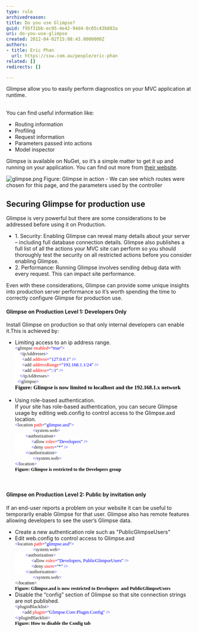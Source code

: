 ```yaml
---
type: rule
archivedreason: 
title: Do you use Glimpse?
guid: f95f31bb-ec95-4e42-94d4-0c05c43b883a
uri: do-you-use-glimpse
created: 2012-04-02T15:08:43.0000000Z
authors:
- title: Eric Phan
  url: https://ssw.com.au/people/eric-phan
related: []
redirects: []

---
```



Glimpse allow you to easily perform diagnostics on your MVC application at runtime.
<br><excerpt class='endintro'></excerpt><br>
<p>You can find useful information like&#58;</p>
<ul><li>Routing information</li>
<li>Profiling</li>
<li>Request information</li>
<li>Parameters passed into actions</li>
<li>Model inspector</li></ul>
<p>Glimpse is available on NuGet, so it’s a simple matter to get it up and running on your application. You can find out more from <a href="http&#58;//getglimpse.com/" target="_blank">their website</a>.</p>
<img class="ms-rteCustom-ImageArea" alt="glimpse.png" src="/SoftwareDevelopment/RulesToBetterMVC/PublishingImages/glimpse.png" /> <span class="ms-rteCustom-FigureNormal">Figure&#58; Glimpse in action - We can see which routes were chosen for this page, and the parameters used by the controller</span><span class="ms-rteCustom-FigureNormal"></span> <h2>Securing Glimpse for production use</h2>
<p>Glimpse is very powerful but there are some considerations to be addressed before using it on Production. </p>
<ul><li>1. Security&#58; Enabling Glimpse can reveal many details about your server – including full database connection details. Glimpse also publishes a full list of all the actions your MVC site can perform so you should thoroughly test the security on all restricted actions before you consider enabling Glimpse. </li>
<li>2. Performance&#58; Running Glimpse involves sending debug data with every request. This can impact site performance. </li></ul>
<p>Even with these considerations, Glimpse can provide some unique insights into production server performance so it’s worth spending the time to correctly configure Glimpse for production use.</p>
<h4>Glimpse on Production Level 1&#58; Developers Only</h4>
<p>Install Glimpse on production so that only internal developers can enable it.This is achieved by&#58; </p>
<ul><li>Limiting access to an ip address range. <br><div style="margin&#58;0cm 0cm 0pt;"><span style="font-size&#58;9.5pt;font-family&#58;consolas;background&#58;white;color&#58;blue;">&lt;</span><span style="font-size&#58;9.5pt;font-family&#58;consolas;background&#58;white;">glimpse</span><span style="font-size&#58;9.5pt;font-family&#58;consolas;background&#58;white;color&#58;blue;"> </span><span style="font-size&#58;9.5pt;font-family&#58;consolas;background&#58;white;color&#58;red;">enabled</span><span style="font-size&#58;9.5pt;font-family&#58;consolas;background&#58;white;color&#58;blue;">=</span><span style="font-size&#58;9.5pt;font-family&#58;consolas;background&#58;white;color&#58;black;">&quot;</span><span style="font-size&#58;9.5pt;font-family&#58;consolas;background&#58;white;color&#58;blue;">true</span><span style="font-size&#58;9.5pt;font-family&#58;consolas;background&#58;white;color&#58;black;">&quot;</span><span style="font-size&#58;9.5pt;font-family&#58;consolas;background&#58;white;color&#58;blue;">&gt;</span><span style="font-size&#58;9.5pt;font-family&#58;consolas;background&#58;white;color&#58;black;"></span></div>
<div style="margin&#58;0cm 0cm 0pt;"><span style="font-size&#58;9.5pt;font-family&#58;consolas;background&#58;white;color&#58;blue;">&#160;&#160;&#160; &lt;</span><span style="font-size&#58;9.5pt;font-family&#58;consolas;background&#58;white;">ipAddresses</span><span style="font-size&#58;9.5pt;font-family&#58;consolas;background&#58;white;color&#58;blue;">&gt;</span><span style="font-size&#58;9.5pt;font-family&#58;consolas;background&#58;white;color&#58;black;"></span></div>
<div style="margin&#58;0cm 0cm 0pt;"><span style="font-size&#58;9.5pt;font-family&#58;consolas;background&#58;white;color&#58;blue;">&#160;&#160;&#160;&#160;&#160; &lt;</span><span style="font-size&#58;9.5pt;font-family&#58;consolas;background&#58;white;">add</span><span style="font-size&#58;9.5pt;font-family&#58;consolas;background&#58;white;color&#58;blue;"> </span><span style="font-size&#58;9.5pt;font-family&#58;consolas;background&#58;white;color&#58;red;">address</span><span style="font-size&#58;9.5pt;font-family&#58;consolas;background&#58;white;color&#58;blue;">=</span><span style="font-size&#58;9.5pt;font-family&#58;consolas;background&#58;white;color&#58;black;">&quot;</span><span style="font-size&#58;9.5pt;font-family&#58;consolas;background&#58;white;color&#58;blue;">127.0.0.1</span><span style="font-size&#58;9.5pt;font-family&#58;consolas;background&#58;white;color&#58;black;">&quot;</span><span style="font-size&#58;9.5pt;font-family&#58;consolas;background&#58;white;color&#58;blue;"> /&gt;</span><span style="font-size&#58;9.5pt;font-family&#58;consolas;background&#58;white;color&#58;black;"></span></div>
<div style="margin&#58;0cm 0cm 0pt;"><span style="font-size&#58;9.5pt;font-family&#58;consolas;background&#58;white;color&#58;blue;">&#160;&#160;&#160;&#160;&#160; &lt;</span><span style="font-size&#58;9.5pt;font-family&#58;consolas;background&#58;white;">add</span><span style="font-size&#58;9.5pt;font-family&#58;consolas;background&#58;white;color&#58;blue;"> </span><span style="font-size&#58;9.5pt;font-family&#58;consolas;background&#58;white;color&#58;red;">addressRange</span><span style="font-size&#58;9.5pt;font-family&#58;consolas;background&#58;white;color&#58;blue;">=</span><span style="font-size&#58;9.5pt;font-family&#58;consolas;background&#58;white;color&#58;black;">&quot;</span><span style="font-size&#58;9.5pt;font-family&#58;consolas;background&#58;white;color&#58;blue;">192.168.1.1/24</span><span style="font-size&#58;9.5pt;font-family&#58;consolas;background&#58;white;color&#58;black;">&quot;</span><span style="font-size&#58;9.5pt;font-family&#58;consolas;background&#58;white;color&#58;blue;"> /&gt;</span><span style="font-size&#58;9.5pt;font-family&#58;consolas;background&#58;white;color&#58;black;"></span></div>
<div style="margin&#58;0cm 0cm 0pt;"><span style="font-size&#58;9.5pt;font-family&#58;consolas;background&#58;white;color&#58;blue;">&#160;&#160;&#160;&#160;&#160; &lt;</span><span style="font-size&#58;9.5pt;font-family&#58;consolas;background&#58;white;">add</span><span style="font-size&#58;9.5pt;font-family&#58;consolas;background&#58;white;color&#58;blue;"> </span><span style="font-size&#58;9.5pt;font-family&#58;consolas;background&#58;white;color&#58;red;">address</span><span style="font-size&#58;9.5pt;font-family&#58;consolas;background&#58;white;color&#58;blue;">=</span><span style="font-size&#58;9.5pt;font-family&#58;consolas;background&#58;white;color&#58;black;">&quot;</span><span style="font-size&#58;9.5pt;font-family&#58;consolas;background&#58;white;color&#58;blue;">&#58;&#58;1</span><span style="font-size&#58;9.5pt;font-family&#58;consolas;background&#58;white;color&#58;black;">&quot;</span><span style="font-size&#58;9.5pt;font-family&#58;consolas;background&#58;white;color&#58;blue;"> /&gt;</span><span style="font-size&#58;9.5pt;font-family&#58;consolas;background&#58;white;color&#58;black;"></span></div>
<div style="margin&#58;0cm 0cm 0pt;"><span style="font-size&#58;9.5pt;font-family&#58;consolas;background&#58;white;color&#58;blue;">&#160;&#160;&#160; &lt;/</span><span style="font-size&#58;9.5pt;font-family&#58;consolas;background&#58;white;">ipAddresses</span><span style="font-size&#58;9.5pt;font-family&#58;consolas;background&#58;white;color&#58;blue;">&gt;</span><span style="font-size&#58;9.5pt;font-family&#58;consolas;background&#58;white;color&#58;black;"></span></div>
<span style="font-size&#58;9.5pt;font-family&#58;consolas;background&#58;white;color&#58;blue;">&#160; &lt;/</span><span style="font-size&#58;9.5pt;font-family&#58;consolas;background&#58;white;">glimpse</span><span style="font-size&#58;9.5pt;font-family&#58;consolas;background&#58;white;color&#58;blue;">&gt;<br><span style="font-size&#58;11pt;font-family&#58;'calibri','sans-serif';color&#58;rgb(0,0,0);"><strong>Figure&#58; Glimpse is now limited to localhost and the 192.168.1.x network</strong></span></span><span style="font-size&#58;11pt;font-family&#58;'calibri','sans-serif';"><br><br></span></li>
<li>Using role-based authentication.<br>If your site has role-based authentication, you can secure Glimpse usage by editing web.config to control access to the Glimpse.axd location.<br><div style="margin&#58;0cm 0cm 0pt;"><span style="font-size&#58;9.5pt;font-family&#58;consolas;background&#58;white;color&#58;blue;">&lt;</span><span style="font-size&#58;9.5pt;font-family&#58;consolas;background&#58;white;">location</span><span style="font-size&#58;9.5pt;font-family&#58;consolas;background&#58;white;color&#58;blue;"> </span><span style="font-size&#58;9.5pt;font-family&#58;consolas;background&#58;white;color&#58;red;">path</span><span style="font-size&#58;9.5pt;font-family&#58;consolas;background&#58;white;color&#58;blue;">=</span><span style="font-size&#58;9.5pt;font-family&#58;consolas;background&#58;white;color&#58;black;">&quot;</span><span style="font-size&#58;9.5pt;font-family&#58;consolas;background&#58;white;color&#58;blue;">glimpse.axd</span><span style="font-size&#58;9.5pt;font-family&#58;consolas;background&#58;white;color&#58;black;">&quot;</span><span style="font-size&#58;9.5pt;font-family&#58;consolas;background&#58;white;color&#58;blue;">&gt;</span><span style="font-size&#58;9.5pt;font-family&#58;consolas;background&#58;white;color&#58;black;"></span></div>
<div style="margin&#58;0cm 0cm 0pt;text-indent&#58;36pt;"><span style="font-size&#58;9.5pt;font-family&#58;consolas;background&#58;white;color&#58;blue;">&lt;</span><span style="font-size&#58;9.5pt;font-family&#58;consolas;background&#58;white;">system.web</span><span style="font-size&#58;9.5pt;font-family&#58;consolas;background&#58;white;color&#58;blue;">&gt;</span><span style="font-size&#58;9.5pt;font-family&#58;consolas;background&#58;white;color&#58;black;"></span></div>
<div style="margin&#58;0cm 0cm 0pt;"><span style="font-size&#58;9.5pt;font-family&#58;consolas;background&#58;white;color&#58;blue;">&#160;&#160;&#160;&#160;&#160;&#160; &#160; &lt;</span><span style="font-size&#58;9.5pt;font-family&#58;consolas;background&#58;white;">authorization</span><span style="font-size&#58;9.5pt;font-family&#58;consolas;background&#58;white;color&#58;blue;">&gt;</span><span style="font-size&#58;9.5pt;font-family&#58;consolas;background&#58;white;color&#58;black;"></span></div>
<div style="margin&#58;0cm 0cm 0pt;"><span style="font-size&#58;9.5pt;font-family&#58;consolas;background&#58;white;color&#58;blue;">&#160;&#160;&#160;&#160;&#160; &#160;&#160;&#160;&#160;&#160;&#160;&#160; &lt;</span><span style="font-size&#58;9.5pt;font-family&#58;consolas;background&#58;white;">allow</span><span style="font-size&#58;9.5pt;font-family&#58;consolas;background&#58;white;color&#58;blue;"> </span><span style="font-size&#58;9.5pt;font-family&#58;consolas;background&#58;white;color&#58;red;">roles</span><span style="font-size&#58;9.5pt;font-family&#58;consolas;background&#58;white;color&#58;blue;">=</span><span style="font-size&#58;9.5pt;font-family&#58;consolas;background&#58;white;color&#58;black;">&quot;</span><span style="font-size&#58;9.5pt;font-family&#58;consolas;background&#58;white;color&#58;blue;">Developers</span><span style="font-size&#58;9.5pt;font-family&#58;consolas;background&#58;white;color&#58;black;">&quot;</span><span style="font-size&#58;9.5pt;font-family&#58;consolas;background&#58;white;color&#58;blue;"> /&gt;</span><span style="font-size&#58;9.5pt;font-family&#58;consolas;background&#58;white;color&#58;black;"></span></div>
<div style="margin&#58;0cm 0cm 0pt;"><span style="font-size&#58;9.5pt;font-family&#58;consolas;background&#58;white;color&#58;blue;">&#160;&#160;&#160;&#160;&#160; &#160;&#160;&#160;&#160;&#160;&#160;&#160; &lt;</span><span style="font-size&#58;9.5pt;font-family&#58;consolas;background&#58;white;">deny</span><span style="font-size&#58;9.5pt;font-family&#58;consolas;background&#58;white;color&#58;blue;"> </span><span style="font-size&#58;9.5pt;font-family&#58;consolas;background&#58;white;color&#58;red;">users</span><span style="font-size&#58;9.5pt;font-family&#58;consolas;background&#58;white;color&#58;blue;">=</span><span style="font-size&#58;9.5pt;font-family&#58;consolas;background&#58;white;color&#58;black;">&quot;</span><span style="font-size&#58;9.5pt;font-family&#58;consolas;background&#58;white;color&#58;blue;">*</span><span style="font-size&#58;9.5pt;font-family&#58;consolas;background&#58;white;color&#58;black;">&quot;</span><span style="font-size&#58;9.5pt;font-family&#58;consolas;background&#58;white;color&#58;blue;"> /&gt;</span><span style="font-size&#58;9.5pt;font-family&#58;consolas;background&#58;white;color&#58;black;"></span></div>
<div style="margin&#58;0cm 0cm 0pt;"><span style="font-size&#58;9.5pt;font-family&#58;consolas;background&#58;white;color&#58;blue;">&#160;&#160;&#160; &#160;&#160; &#160;&#160;&lt;/</span><span style="font-size&#58;9.5pt;font-family&#58;consolas;background&#58;white;">authorization</span><span style="font-size&#58;9.5pt;font-family&#58;consolas;background&#58;white;color&#58;blue;">&gt;</span><span style="font-size&#58;9.5pt;font-family&#58;consolas;background&#58;white;color&#58;black;"></span></div>
<div style="margin&#58;0cm 0cm 0pt;text-indent&#58;36pt;"><span style="font-size&#58;9.5pt;font-family&#58;consolas;background&#58;white;color&#58;blue;">&lt;/</span><span style="font-size&#58;9.5pt;font-family&#58;consolas;background&#58;white;">system.web</span><span style="font-size&#58;9.5pt;font-family&#58;consolas;background&#58;white;color&#58;blue;">&gt;</span><span style="font-size&#58;9.5pt;font-family&#58;consolas;background&#58;white;color&#58;black;"></span></div>
<div style="margin&#58;0cm 0cm 0pt;"><span style="font-size&#58;9.5pt;font-family&#58;consolas;background&#58;white;color&#58;blue;">&lt;/</span><span style="font-size&#58;9.5pt;font-family&#58;consolas;background&#58;white;">location</span><span style="font-size&#58;9.5pt;font-family&#58;consolas;background&#58;white;color&#58;blue;">&gt;</span><span style="font-size&#58;9.5pt;font-family&#58;consolas;color&#58;blue;"> <div style="color&#58;rgb(0,0,0);margin&#58;0cm 0cm 0pt;"><b><font face="Calibri">Figure&#58; Glimpse is restricted to the Developers group</font></b></div></span></div></li></ul>
<p>&#160;</p>
<h4>Glimpse on Production Level 2&#58; Public by invitation only</h4>
<p>If an end-user reports a problem on your website it can be useful to temporarily enable Glimpse for that user. Glimpse also has remote features allowing developers to see the user’s Glimpse data. </p>
<ul><li>Create a new authentication role such as &quot;PublicGlimpseUsers&quot;</li>
<li>Edit web.config to control access to Glimpse.axd<br><div style="margin&#58;0cm 0cm 0pt;"><span style="font-size&#58;9.5pt;font-family&#58;consolas;background&#58;white;color&#58;blue;">&lt;</span><span style="font-size&#58;9.5pt;font-family&#58;consolas;background&#58;white;">location</span><span style="font-size&#58;9.5pt;font-family&#58;consolas;background&#58;white;color&#58;blue;"> </span><span style="font-size&#58;9.5pt;font-family&#58;consolas;background&#58;white;color&#58;red;">path</span><span style="font-size&#58;9.5pt;font-family&#58;consolas;background&#58;white;color&#58;blue;">=</span><span style="font-size&#58;9.5pt;font-family&#58;consolas;background&#58;white;color&#58;black;">&quot;</span><span style="font-size&#58;9.5pt;font-family&#58;consolas;background&#58;white;color&#58;blue;">glimpse.axd</span><span style="font-size&#58;9.5pt;font-family&#58;consolas;background&#58;white;color&#58;black;">&quot;</span><span style="font-size&#58;9.5pt;font-family&#58;consolas;background&#58;white;color&#58;blue;">&gt;</span><span style="font-size&#58;9.5pt;font-family&#58;consolas;background&#58;white;color&#58;black;"></span></div>
<div style="margin&#58;0cm 0cm 0pt;text-indent&#58;36pt;"><span style="font-size&#58;9.5pt;font-family&#58;consolas;background&#58;white;color&#58;blue;">&lt;</span><span style="font-size&#58;9.5pt;font-family&#58;consolas;background&#58;white;">system.web</span><span style="font-size&#58;9.5pt;font-family&#58;consolas;background&#58;white;color&#58;blue;">&gt;</span><span style="font-size&#58;9.5pt;font-family&#58;consolas;background&#58;white;color&#58;black;"></span></div>
<div style="margin&#58;0cm 0cm 0pt;"><span style="font-size&#58;9.5pt;font-family&#58;consolas;background&#58;white;color&#58;blue;">&#160;&#160;&#160;&#160;&#160;&#160; &#160; &lt;</span><span style="font-size&#58;9.5pt;font-family&#58;consolas;background&#58;white;">authorization</span><span style="font-size&#58;9.5pt;font-family&#58;consolas;background&#58;white;color&#58;blue;">&gt;</span><span style="font-size&#58;9.5pt;font-family&#58;consolas;background&#58;white;color&#58;black;"></span></div>
<div style="margin&#58;0cm 0cm 0pt;"><span style="font-size&#58;9.5pt;font-family&#58;consolas;background&#58;white;color&#58;blue;">&#160;&#160;&#160;&#160;&#160; &#160;&#160;&#160;&#160;&#160;&#160;&#160; &lt;</span><span style="font-size&#58;9.5pt;font-family&#58;consolas;background&#58;white;">allow</span><span style="font-size&#58;9.5pt;font-family&#58;consolas;background&#58;white;color&#58;blue;"> </span><span style="font-size&#58;9.5pt;font-family&#58;consolas;background&#58;white;color&#58;red;">roles</span><span style="font-size&#58;9.5pt;font-family&#58;consolas;background&#58;white;color&#58;blue;">=</span><span style="font-size&#58;9.5pt;font-family&#58;consolas;background&#58;white;color&#58;black;">&quot;</span><span style="font-size&#58;9.5pt;font-family&#58;consolas;background&#58;white;color&#58;blue;">Developers, PublicGlimpseUsers</span><span style="font-size&#58;9.5pt;font-family&#58;consolas;background&#58;white;color&#58;black;">&quot;</span><span style="font-size&#58;9.5pt;font-family&#58;consolas;background&#58;white;color&#58;blue;"> /&gt;</span><span style="font-size&#58;9.5pt;font-family&#58;consolas;background&#58;white;color&#58;black;"></span></div>
<div style="margin&#58;0cm 0cm 0pt;"><span style="font-size&#58;9.5pt;font-family&#58;consolas;background&#58;white;color&#58;blue;">&#160;&#160;&#160;&#160;&#160; &#160;&#160;&#160;&#160;&#160;&#160;&#160; &lt;</span><span style="font-size&#58;9.5pt;font-family&#58;consolas;background&#58;white;">deny</span><span style="font-size&#58;9.5pt;font-family&#58;consolas;background&#58;white;color&#58;blue;"> </span><span style="font-size&#58;9.5pt;font-family&#58;consolas;background&#58;white;color&#58;red;">users</span><span style="font-size&#58;9.5pt;font-family&#58;consolas;background&#58;white;color&#58;blue;">=</span><span style="font-size&#58;9.5pt;font-family&#58;consolas;background&#58;white;color&#58;black;">&quot;</span><span style="font-size&#58;9.5pt;font-family&#58;consolas;background&#58;white;color&#58;blue;">*</span><span style="font-size&#58;9.5pt;font-family&#58;consolas;background&#58;white;color&#58;black;">&quot;</span><span style="font-size&#58;9.5pt;font-family&#58;consolas;background&#58;white;color&#58;blue;"> /&gt;</span><span style="font-size&#58;9.5pt;font-family&#58;consolas;background&#58;white;color&#58;black;"></span></div>
<div style="margin&#58;0cm 0cm 0pt;"><span style="font-size&#58;9.5pt;font-family&#58;consolas;background&#58;white;color&#58;blue;">&#160;&#160;&#160; &#160;&#160; &#160;&#160;&lt;/</span><span style="font-size&#58;9.5pt;font-family&#58;consolas;background&#58;white;">authorization</span><span style="font-size&#58;9.5pt;font-family&#58;consolas;background&#58;white;color&#58;blue;">&gt;</span><span style="font-size&#58;9.5pt;font-family&#58;consolas;background&#58;white;color&#58;black;"></span></div>
<div style="margin&#58;0cm 0cm 0pt;text-indent&#58;36pt;"><span style="font-size&#58;9.5pt;font-family&#58;consolas;background&#58;white;color&#58;blue;">&lt;/</span><span style="font-size&#58;9.5pt;font-family&#58;consolas;background&#58;white;">system.web</span><span style="font-size&#58;9.5pt;font-family&#58;consolas;background&#58;white;color&#58;blue;">&gt;</span><span style="font-size&#58;9.5pt;font-family&#58;consolas;background&#58;white;color&#58;black;"></span></div>
<div style="margin&#58;0cm 0cm 0pt;"><span style="font-size&#58;9.5pt;font-family&#58;consolas;background&#58;white;color&#58;rgb(0,0,0);">&lt;/</span><span style="font-size&#58;9.5pt;font-family&#58;consolas;background&#58;white;color&#58;rgb(0,0,0);">location</span><span style="font-size&#58;9.5pt;font-family&#58;consolas;background&#58;white;color&#58;rgb(0,0,0);">&gt;</span><span style="font-size&#58;9.5pt;font-family&#58;consolas;color&#58;blue;"><span style="color&#58;rgb(0,0,0);"> </span><div style="margin&#58;0cm 0cm 0pt;"><b><font face="Calibri"><span style="color&#58;rgb(0,0,0);">Figure&#58; Glimpse.axd is now restricted to Developers&#160; and PublicGlimpseUsers </span><br></font></b></div></span></div></li>
<li>Disable the “config” section of Glimpse so that site connection strings are not published. <br><div style="margin&#58;0cm 0cm 0pt;"><span style="font-size&#58;9.5pt;font-family&#58;consolas;background&#58;white;color&#58;blue;">&lt;</span><span style="font-size&#58;9.5pt;font-family&#58;consolas;background&#58;white;">pluginBlacklist</span><span style="font-size&#58;9.5pt;font-family&#58;consolas;background&#58;white;color&#58;blue;">&gt;</span><span style="font-size&#58;9.5pt;font-family&#58;consolas;background&#58;white;color&#58;black;"></span></div>
<div style="margin&#58;0cm 0cm 0pt;"><span style="font-size&#58;9.5pt;font-family&#58;consolas;background&#58;white;color&#58;blue;">&#160;&#160;&#160;&#160;&#160; &lt;</span><span style="font-size&#58;9.5pt;font-family&#58;consolas;background&#58;white;">add</span><span style="font-size&#58;9.5pt;font-family&#58;consolas;background&#58;white;color&#58;blue;"> </span><span style="font-size&#58;9.5pt;font-family&#58;consolas;background&#58;white;color&#58;red;">plugin</span><span style="font-size&#58;9.5pt;font-family&#58;consolas;background&#58;white;color&#58;blue;">=</span><span style="font-size&#58;9.5pt;font-family&#58;consolas;background&#58;white;color&#58;black;">&quot;</span><span style="font-size&#58;9.5pt;font-family&#58;consolas;background&#58;white;color&#58;blue;">Glimpse.Core.Plugin.Config</span><span style="font-size&#58;9.5pt;font-family&#58;consolas;background&#58;white;color&#58;black;">&quot;</span><span style="font-size&#58;9.5pt;font-family&#58;consolas;background&#58;white;color&#58;blue;"> /&gt;</span><span style="font-size&#58;9.5pt;font-family&#58;consolas;background&#58;white;color&#58;black;"></span></div>
<div style="margin&#58;0cm 0cm 0pt;"><span style="font-size&#58;9.5pt;font-family&#58;consolas;background&#58;white;color&#58;blue;">&lt;/</span><span style="font-size&#58;9.5pt;font-family&#58;consolas;background&#58;white;">pluginBlacklist</span><span style="font-size&#58;9.5pt;font-family&#58;consolas;background&#58;white;color&#58;blue;">&gt;<br><b style="color&#58;rgb(0,0,0);"><font face="Calibri">Figure&#58; How to disable the Config tab </font></b></span><span style="font-size&#58;9.5pt;font-family&#58;consolas;color&#58;blue;"></span></div></li>
<p>&#160;</p></ul>


